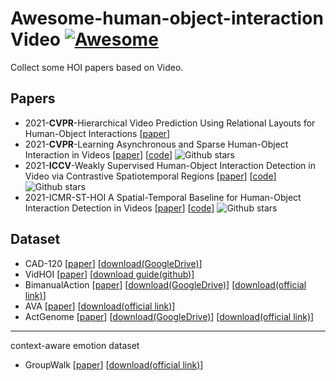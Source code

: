 # Awesome-human-object-interaction Video [![Awesome](https://cdn.rawgit.com/sindresorhus/awesome/d7305f38d29fed78fa85652e3a63e154dd8e8829/media/badge.svg)](https://github.com/sindresorhus/awesome)

Collect some HOI papers based on Video.

## Papers
  - 2021-**CVPR**-Hierarchical Video Prediction Using Relational Layouts for Human-Object Interactions [[paper](https://openaccess.thecvf.com/content/CVPR2021/html/Bodla_Hierarchical_Video_Prediction_Using_Relational_Layouts_for_Human-Object_Interactions_CVPR_2021_paper.html)]
  - 2021-**CVPR**-Learning Asynchronous and Sparse Human-Object Interaction in Videos [[paper](https://openaccess.thecvf.com/content/CVPR2021/html/Morais_Learning_Asynchronous_and_Sparse_Human-Object_Interaction_in_Videos_CVPR_2021_paper.html)] [[code](https://github.com/RomeroBarata/human_object_interaction)] ![Github stars](https://img.shields.io/github/stars/RomeroBarata/human_object_interaction.svg)
  - 2021-**ICCV**-Weakly Supervised Human-Object Interaction Detection in Video via Contrastive Spatiotemporal Regions [[paper](https://openaccess.thecvf.com/content/ICCV2021/html/Li_Weakly_Supervised_Human-Object_Interaction_Detection_in_Video_via_Contrastive_Spatiotemporal_ICCV_2021_paper.html)] [[code](https://github.com/ShuangLI59/weakly-supervised-human-object-detection-video)] ![Github stars](https://img.shields.io/github/stars/ShuangLI59/weakly-supervised-human-object-detection-video.svg)
  - 2021-ICMR-ST-HOI A Spatial-Temporal Baseline for Human-Object Interaction Detection in Videos [[paper](https://arxiv.org/abs/2105.11731)] [[code](https://github.com/coldmanck/VidHOI)] ![Github stars](https://img.shields.io/github/stars/coldmanck/VidHOI.svg)


## Dataset
  - CAD-120 [[paper](https://www.researchgate.net/publication/231609161_Learning_Human_Activities_and_Object_Affordances_from_RGB-D_Videos)] [[download(GoogleDrive)](https://drive.google.com/drive/folders/150LB6We_cqHfqf0RrYcI4OIZ-LoM0yNx)]
  - VidHOI [[paper](https://arxiv.org/abs/2105.11731)] [[download guide(github)](https://github.com/coldmanck/VidHOI)]
  - BimanualAction [[paper](https://arxiv.org/abs/1908.08391)] [[download(GoogleDrive)](https://drive.google.com/drive/folders/150LB6We_cqHfqf0RrYcI4OIZ-LoM0yNx)] [[download(official link)](https://bimanual-actions.humanoids.kit.edu/)]
  - AVA [[paper](http://openaccess.thecvf.com/content_cvpr_2018/html/Gu_AVA_A_Video_CVPR_2018_paper.html)] [[download(official link)](https://research.google.com/ava/download.html)]
  - ActGenome [[paper](http://openaccess.thecvf.com/content_CVPR_2020/html/Ji_Action_Genome_Actions_As_Compositions_of_Spatio-Temporal_Scene_Graphs_CVPR_2020_paper.html)] [[download(GoogleDrive)](https://drive.google.com/drive/folders/150LB6We_cqHfqf0RrYcI4OIZ-LoM0yNx)] [[download(official link)](https://www.actiongenome.org/)]

***
context-aware emotion dataset
  - GroupWalk [[paper](http://openaccess.thecvf.com/content_CVPR_2020/html/Mittal_EmotiCon_Context-Aware_Multimodal_Emotion_Recognition_Using_Freges_Principle_CVPR_2020_paper.html)] [[download(official link)](https://gamma.umd.edu/researchdirections/affectivecomputing/emoticon/)]








